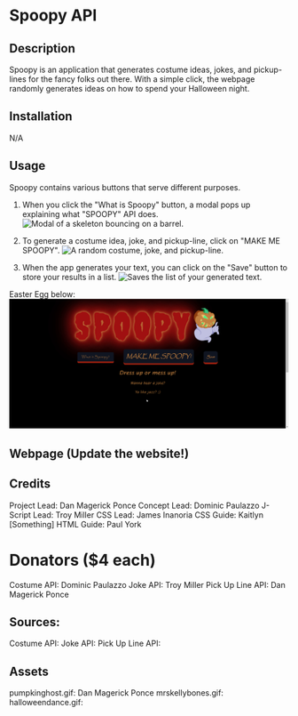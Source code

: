 # Spoopy API

## Description
Spoopy is an application that generates costume ideas, jokes, and pickup-lines for the fancy folks out there. With a simple click, the webpage randomly generates ideas on how to spend your Halloween night.

## Installation
N/A

## Usage
Spoopy contains various buttons that serve different purposes.

1) When you click the "What is Spoopy" button, a modal pops up explaining what "SPOOPY" API does.
![Modal of a skeleton bouncing on a barrel.](assets/images/screen-1.gif?raw=true)

2) To generate a costume idea, joke, and pickup-line, click on "MAKE ME SPOOPY".
![A random costume, joke, and pickup-line.](assets/images/screen-2.gif?raw=true)

3) When the app generates your text, you can click on the "Save" button to store your results in a list.
![Saves the list of your generated text.](assets/images/screen-3.gif?raw=true)

Easter Egg below:
![Mr. Skelly Bones.](assets/images/screen-5.gif?raw=true)

## Webpage (Update the website!)

## Credits
Project Lead: Dan Magerick Ponce
Concept Lead: Dominic Paulazzo
J-Script Lead: Troy Miller
CSS Lead: James Inanoria
CSS Guide: Kaitlyn [Something]
HTML Guide: Paul York

# Donators ($4 each)
Costume API: Dominic Paulazzo
Joke API: Troy Miller
Pick Up Line API: Dan Magerick Ponce

## Sources:
Costume API:
Joke API:
Pick Up Line API:

## Assets
pumpkinghost.gif: Dan Magerick Ponce
mrskellybones.gif: 
halloweendance.gif: 

